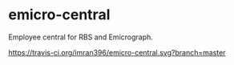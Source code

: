 emicro-central
==============

Employee central for RBS and Emicrograph.

https://travis-ci.org/imran396/emicro-central.svg?branch=master
